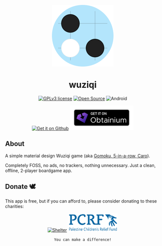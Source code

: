 <p align="center">
    <img src=".assets/wuziqi.svg"
        alt="wuziqi"
        height="200">
</p>

<div align="center">

# wuziqi

[![GPLv3 license](https://img.shields.io/badge/GPLv3-blue.svg?style=for-the-badge&logo=gnu)](/LICENSE)
[![Open Source](https://img.shields.io/badge/Open%20🤍%20Source-teal.svg?style=for-the-badge&logo=)](https://www.gnu.org/philosophy/essays-and-articles.html)
![Android](https://img.shields.io/badge/Android-3DDC84?style=for-the-badge&logo=android&logoColor=white)

[<img src="https://raw.githubusercontent.com/andOTP/andOTP/master/assets/badges/get-it-on-github.png" 
    alt="Get it on Github"
    height="80">](https://github.com/iacobo/wuziqi/releases/latest)
[<img src="https://github.com/ironfox-oss/IronFox/raw/dev/assets/obtainium.png"
    alt="Get it on Obtainium"
    height="80">](obtainium://app/404)

<!--
[<img src="https://gitlab.com/IzzyOnDroid/repo/-/raw/master/assets/IzzyOnDroid.png"
    alt="Get it on IzzyOnDroid" 
    height="80">](https://apt.izzysoft.de/fdroid/index/apk/404)
[<img src="https://fdroid.gitlab.io/artwork/badge/get-it-on.png"
    alt="Get it on F-Droid" 
    height="80">](https://f-droid.org/packages/404)
[<img src="https://github.com/ironfox-oss/IronFox/raw/dev/assets/accrescent.png"
    alt="Get it on Accrescent"
    height="80">](https://accrescent.app/app/404)
-->

</div>

## About

A simple material design Wuziqi game (aka [Gomoku, 5-in-a-row, Caro](https://en.wikipedia.org/wiki/Gomoku)).

Completely FOSS, no ads, no trackers, nothing unnecessary. Just a clean, offline, 2-player boardgame app.

## Donate 🕊️

This app is free, but if you can afford to, please consider donating to these charities:

<div align="center">

[<img alt="Shelter" 
    height="60px"
    src="https://images.ctfassets.net/6sxvmndnpn0s/1qQWlJLKM5rpZHETE32eLX/fc3c1d9f75930f9f5e4d4d0754806ec7/logo--d-england.png" />](https://www.shelter.org.uk/)  [<img alt="PCRF" 
    height="60px"
    src="https://github.com/iacobo/iacobo.github.io/raw/main/assets/logos/pcrf.svg?raw=true" />](https://www.pcrf.net/)

    You can make a difference!
</div>